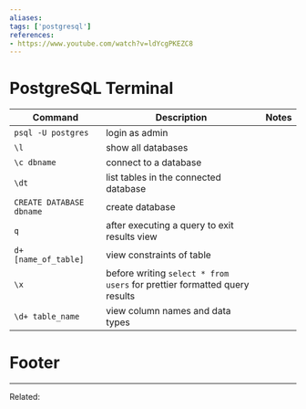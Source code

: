 ```yaml
---
aliases:
tags: ['postgresql']
references:
- https://www.youtube.com/watch?v=ldYcgPKEZC8
---
```


# PostgreSQL Terminal

| Command                  | Description                                                               | Notes |
| ------------------------ | ------------------------------------------------------------------------- | ----- |
| `psql -U postgres`       | login as admin                                                            |       |
| `\l`                      | show all databases                                                        |       |
| `\c dbname`               | connect to a database                                                     |       |
| `\dt`                    | list tables in the connected database                                     |       |
| `CREATE DATABASE dbname` | create database                                                           |       |
| `q`                      | after executing a query to exit results view                              |       |
| `d+ [name_of_table]`     | view constraints of table                                                 |       |
| `\x`                     | before writing `select * from users` for prettier formatted query results |       |
| `\d+ table_name`         | view column names and data types                                          |       |
# Footer
---
Related: 